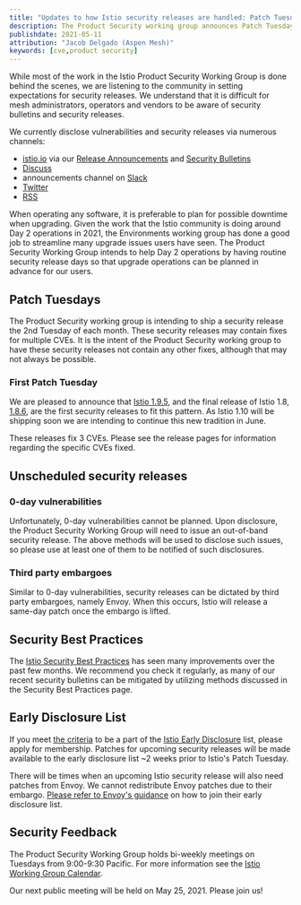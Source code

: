 ```yaml
---
title: "Updates to how Istio security releases are handled: Patch Tuesday, embargoes, and 0-days"
description: The Product Security working group announces Patch Tuesdays, how 0-days and embargoes are handled, updates to the security best practices page and the notification of the early disclosure list.
publishdate: 2021-05-11
attribution: "Jacob Delgado (Aspen Mesh)"
keywords: [cve,product security]
---
```


While most of the work in the Istio Product Security Working Group is done behind the scenes, we are listening
to the community in setting expectations for security releases. We understand that it is difficult for mesh
administrators, operators and vendors to be aware of security bulletins and security releases.

We currently disclose vulnerabilities and security releases via numerous channels:

* [istio.io](https://istio.io) via our [Release Announcements](/news/releases/) and [Security Bulletins](/news/security/)
* [Discuss](https://discuss.istio.io/c/announcements/5)
* announcements channel on [Slack](https://istio.slack.com)
* [Twitter](https://twitter.com/IstioMesh)
* [RSS](/news/feed.xml)

When operating any software, it is preferable to plan for possible downtime when upgrading. Given the work that the Istio
community is doing around Day 2 operations in 2021, the Environments working group has done a good job to streamline many
upgrade issues users have seen. The Product Security Working Group intends to help Day 2 operations by having routine 
security release days so that upgrade operations can be planned in advance for our users.

## Patch Tuesdays

The Product Security working group is intending to ship a security release the 2nd Tuesday of each month. These security
releases may contain fixes for multiple CVEs. It is the intent of the Product Security working group to have these
security releases not contain any other fixes, although that may not always be possible.

### First Patch Tuesday

We are pleased to announce that [Istio 1.9.5](/news/releases/1.9.x/announcing-1.9.5/), and the final release of Istio 1.8,
[1.8.6](/news/releases/1.8.x/announcing-1.8.6/), are the first security releases to fit this pattern. As Istio 1.10 will
be shipping soon we are intending to continue this new tradition in June.

These releases fix 3 CVEs. Please see the release pages for information regarding the specific CVEs fixed.

## Unscheduled security releases

### 0-day vulnerabilities

Unfortunately, 0-day vulnerabilities cannot be planned. Upon disclosure, the Product Security Working Group will
need to issue an out-of-band security release. The above methods will be used to disclose such issues, so please use
at least one of them to be notified of such disclosures.

### Third party embargoes

Similar to 0-day vulnerabilities, security releases can be dictated by third party embargoes, namely Envoy.
When this occurs, Istio will release a same-day patch once the embargo is lifted.

## Security Best Practices

The [Istio Security Best Practices](/docs/ops/best-practices/security/) has seen many improvements over the past few
months. We recommend you check it regularly, as many of our recent security bulletins can be mitigated by utilizing
methods discussed in the Security Best Practices page.

## Early Disclosure List

If you meet [the criteria](https://github.com/istio/community/blob/master/EARLY-DISCLOSURE.md#membership-criteria) to be
a part of the [Istio Early Disclosure](https://github.com/istio/community/blob/master/EARLY-DISCLOSURE.md) list, please
apply for membership. Patches for upcoming security releases will be made available to the early disclosure list ~2 weeks
prior to Istio's Patch Tuesday.

There will be times when an upcoming Istio security release will also need patches from Envoy. We cannot redistribute
Envoy patches due to their embargo. [Please refer to Envoy's guidance](https://github.com/envoyproxy/envoy/security/policy)
on how to join their early disclosure list.

## Security Feedback

The Product Security Working Group holds bi-weekly meetings on Tuesdays from 9:00-9:30 Pacific. For more information see
the [Istio Working Group Calendar](https://calendar.google.com/calendar/embed?src=4uhe8fi8sf1e3tvmvh6vrq2dog%40group.calendar.google.com&ctz=America%2FLos_Angeles).

Our next public meeting will be held on May 25, 2021. Please join us!
